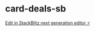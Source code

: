 # card-deals-sb

[Edit in StackBlitz next generation editor ⚡️](https://stackblitz.com/~/github.com/koolbuddhi/card-deals-sb)